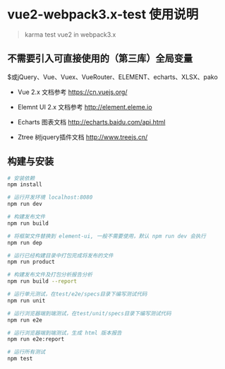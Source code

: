 # vue2-webpack3.x-test 使用说明

> karma test vue2 in webpack3.x

## 不需要引入可直接使用的（第三库）全局变量
$或jQuery、Vue、Vuex、VueRouter、ELEMENT、echarts、XLSX、pako

* Vue 2.x 文档参考 https://cn.vuejs.org/

* Elemnt UI 2.x 文档参考 http://element.eleme.io

* Echarts 图表文档 http://echarts.baidu.com/api.html

* Ztree 树jquery插件文档 http://www.treejs.cn/

## 构建与安装

``` bash
# 安装依赖
npm install

# 运行开发环境 localhost:8080
npm run dev

# 构建发布文件
npm run build

# 将框架文件替换到 element-ui, 一般不需要使用，默认 npm run dev 会执行
npm run dep

# 运行已经构建目录中打包完成将发布的文件
npm run product

# 构建发布文件及打包分析报告分析
npm run build --report

# 运行单元测试，在test/e2e/specs目录下编写测试代码
npm run unit

# 运行浏览器端到端测试，在test/unit/specs目录下编写测试代码
npm run e2e

# 运行浏览器端到端测试，生成 html 版本报告
npm run e2e:report

# 运行所有测试
npm test
```
